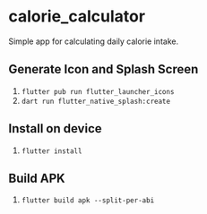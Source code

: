 # calorie_calculator

Simple app for calculating daily calorie intake.

## Generate Icon and Splash Screen

1. `flutter pub run flutter_launcher_icons`
2. `dart run flutter_native_splash:create`

## Install on device

1. `flutter install`

## Build APK

1. `flutter build apk --split-per-abi`